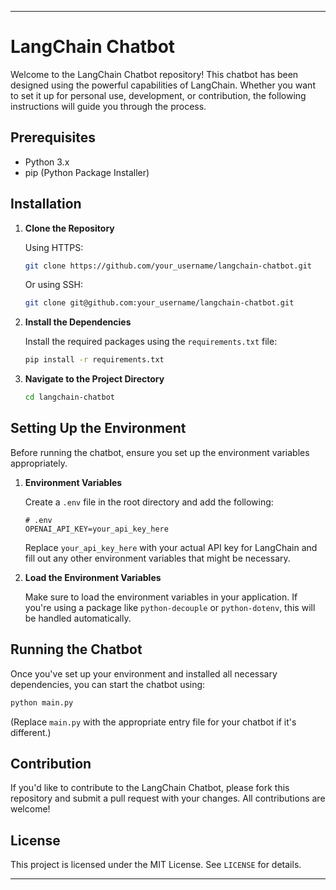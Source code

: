 
---

# LangChain Chatbot

Welcome to the LangChain Chatbot repository! This chatbot has been designed using the powerful capabilities of LangChain. Whether you want to set it up for personal use, development, or contribution, the following instructions will guide you through the process.

## Prerequisites

- Python 3.x
- pip (Python Package Installer)

## Installation

1. **Clone the Repository**
   
   Using HTTPS:
   ```bash
   git clone https://github.com/your_username/langchain-chatbot.git
   ```

   Or using SSH:
   ```bash
   git clone git@github.com:your_username/langchain-chatbot.git
   ```
2. **Install the Dependencies**

   Install the required packages using the `requirements.txt` file:

   ```bash
   pip install -r requirements.txt
   ``` 

3. **Navigate to the Project Directory**
   
   ```bash
   cd langchain-chatbot
   ```

## Setting Up the Environment

Before running the chatbot, ensure you set up the environment variables appropriately.

1. **Environment Variables**

   Create a `.env` file in the root directory and add the following:

   ```
   # .env
   OPENAI_API_KEY=your_api_key_here
   ```

   Replace `your_api_key_here` with your actual API key for LangChain and fill out any other environment variables that might be necessary.

2. **Load the Environment Variables**

   Make sure to load the environment variables in your application. If you're using a package like `python-decouple` or `python-dotenv`, this will be handled automatically.

## Running the Chatbot

Once you've set up your environment and installed all necessary dependencies, you can start the chatbot using:

```bash
python main.py
```

(Replace `main.py` with the appropriate entry file for your chatbot if it's different.)

## Contribution

If you'd like to contribute to the LangChain Chatbot, please fork this repository and submit a pull request with your changes. All contributions are welcome!

## License

This project is licensed under the MIT License. See `LICENSE` for details.

---

